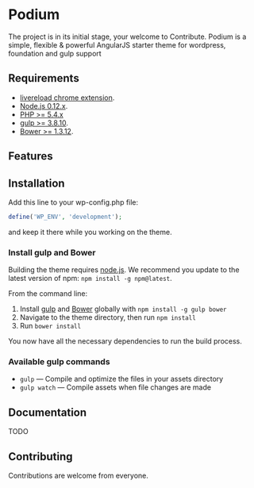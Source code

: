 Podium
===
The project is in its initial stage, your welcome to Contribute.
Podium is a simple, flexible & powerful AngularJS starter theme for wordpress, foundation and gulp support 

Requirements
---
- [livereload chrome extension](https://chrome.google.com/webstore/detail/livereload/jnihajbhpnppcggbcgedagnkighmdlei).
- [Node.js 0.12.x](https://nodejs.org).
- [PHP >= 5.4.x](http://php.net/)
- [gulp >= 3.8.10](http://gulpjs.com/).
- [Bower >= 1.3.12](http://bower.io/).

Features
---

Installation
---
Add this line to your wp-config.php file:

```php
define('WP_ENV', 'development');
```
and keep it there while you working on the theme.

### Install gulp and Bower

Building the theme requires [node.js](http://nodejs.org/download/). We recommend you update to the latest version of npm: `npm install -g npm@latest`.

From the command line:

1. Install [gulp](http://gulpjs.com) and [Bower](http://bower.io/) globally with `npm install -g gulp bower`
2. Navigate to the theme directory, then run `npm install`
3. Run `bower install`

You now have all the necessary dependencies to run the build process.

### Available gulp commands

* `gulp` — Compile and optimize the files in your assets directory
* `gulp watch` — Compile assets when file changes are made

## Documentation
TODO

## Contributing

Contributions are welcome from everyone.